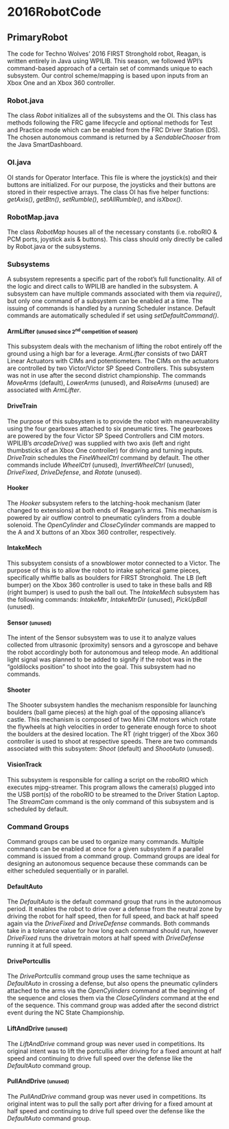 # 2016RobotCode
## PrimaryRobot

The code for Techno Wolves’ 2016 FIRST Stronghold robot, Reagan, is written entirely in Java using WPILIB. This season, we followed WPI’s command-based approach of a certain set of commands unique to each subsystem. Our control scheme/mapping is based upon inputs from an Xbox One and an Xbox 360 controller.

### Robot.java
The class <em>Robot</em> initializes all of the subsystems and the OI. This class has methods following the FRC game lifecycle and optional methods for Test and Practice mode which can be enabled from the FRC Driver Station (DS). The chosen autonomous command is returned by a <em>SendableChooser</em> from the Java SmartDashboard.

### OI.java
OI stands for Operator Interface. This file is where the joystick(s) and their buttons are initialized. For our purpose, the joysticks and their buttons are stored in their respective arrays. The class OI has five helper functions: <em>getAxis()</em>, <em>getBtn()</em>, <em>setRumble()</em>, <em>setAllRumble()</em>, and <em>isXbox()</em>.

### RobotMap.java
The class <em>RobotMap</em> houses all of the necessary constants (i.e. roboRIO & PCM ports, joystick axis & buttons). This class should only directly be called by Robot.java or the subsystems.

### Subsystems
A subsystem represents a specific part of the robot’s full functionality. All of the logic and direct calls to WPILIB are handled in the subsystem. A subsystem can have multiple commands associated with them via <em>require()</em>, but only one command of a subsystem can be enabled at a time. The issuing of commands is handled by a running Scheduler instance. Default commands are automatically scheduled if set using <em>setDefaultCommand()</em>.

#### ArmLifter <small>(unused since 2<sup>nd</sup> competition of season)</small>
This subsystem deals with the mechanism of lifting the robot entirely off the ground using a high bar for a leverage. <em>ArmLifter</em> consists of two DART Linear Actuators with CIMs and potentiometers. The CIMs on the actuators are controlled by two Victor/Victor SP Speed Controllers. This subsystem was not in use after the second district championship. The commands <em>MoveArms</em> (default), <em>LowerArms</em> (unused), and <em>RaiseArms</em> (unused) are associated with <em>ArmLifter</em>.

#### DriveTrain
The purpose of this subsystem is to provide the robot with maneuverability using the four gearboxes attached to six pneumatic tires. The gearboxes are powered by the four Victor SP Speed Controllers and CIM motors. WPILIB’s <em>arcadeDrive()</em> was supplied with two axis (left and right thumbsticks of an Xbox One controller) for driving and turning inputs. <em>DriveTrain</em> schedules the <em>FineWheelCtrl</em> command by default. The other commands include <em>WheelCtrl</em> (unused), <em>InvertWheelCtrl</em> (unused), <em>DriveFixed</em>, <em>DriveDefense</em>, and <em>Rotate</em> (unused).

#### Hooker
The <em>Hooker</em> subsystem refers to the latching-hook mechanism (later changed to extensions) at both ends of Reagan’s arms. This mechanism is powered by air outflow control to pneumatic cylinders from a double solenoid. The <em>OpenCylinder</em> and <em>CloseCylinder</em> commands are mapped to the A and X buttons of an Xbox 360 controller, respectively.

#### IntakeMech
This subsystem consists of a snowblower motor connected to a Victor. The purpose of this is to allow the robot to intake spherical game pieces, specifically whiffle balls as boulders for FIRST Stronghold. The LB (left bumper) on the Xbox 360 controller is used to take in these balls and RB (right bumper) is used to push the ball out. The <em>IntakeMech</em> subsystem has the following commands: <em>IntakeMtr</em>, <em>IntakeMtrDir</em> (unused), <em>PickUpBall</em> (unused).

#### Sensor <small>(unused)</small>
The intent of the Sensor subsystem was to use it to analyze values collected from ultrasonic (proximity) sensors and a gyroscope and behave the robot accordingly both for autonomous and teleop mode. An additional light signal was planned to be added to signify if the robot was in the “goldilocks position” to shoot into the goal. This subsystem had no commands.

#### Shooter
The Shooter subsystem handles the mechanism responsible for launching boulders (ball game pieces) at the high goal of the opposing alliance’s castle. This mechanism is composed of two Mini CIM motors which rotate the flywheels at high velocities in order to generate enough force to shoot the boulders at the desired location. The RT (right trigger) of the Xbox 360 controller is used to shoot at respective speeds. There are two commands associated with this subsystem: <em>Shoot</em> (default) and <em>ShootAuto</em> (unused).

#### VisionTrack
This subsystem is responsible for calling a script on the roboRIO which executes mjpg-streamer. This program allows the camera(s) plugged into the USB port(s) of the roboRIO to be streamed to the Driver Station Laptop. The <em>StreamCam</em> command is the only command of this subsystem and is scheduled by default.

### Command Groups
Command groups can be used to organize many commands. Multiple commands can be enabled at once for a given subsystem if a parallel command is issued from a command group. Command groups are ideal for designing an autonomous sequence because these commands can be either scheduled sequentially or in parallel.

#### DefaultAuto
The <em>DefaultAuto</em> is the default command group that runs in the autonomous period. It enables the robot to drive over a defense from the neutral zone by driving the robot for half speed, then for full speed, and back at half speed again via the <em>DriveFixed</em> and <em>DriveDefense</em> commands. Both commands take in a tolerance value for how long each command should run, however <em>DriveFixed</em> runs the drivetrain motors at half speed with <em>DriveDefense</em> running it at full speed.

#### DrivePortcullis
The <em>DrivePortcullis</em> command group uses the same technique as <em>DefaultAuto</em> in crossing a defense, but also opens the pneumatic cylinders attached to the arms via the <em>OpenCylinders</em> command at the beginning of the sequence and closes them via the <em>CloseCylinders</em> command at the end of the sequence. This command group was added after the second district event during the NC State Championship.

#### LiftAndDrive <small>(unused)</small>
The <em>LiftAndDrive</em> command group was never used in competitions. Its original intent was to lift the portcullis after driving for a fixed amount at half speed and continuing to drive full speed over the defense like the <em>DefaultAuto</em> command group.

#### PullAndDrive <small>(unused)</small>
The <em>PullAndDrive</em> command group was never used in competitions. Its original intent was to pull the sally port after driving for a fixed amount at half speed and continuing to drive full speed over the defense like the <em>DefaultAuto</em> command group.
